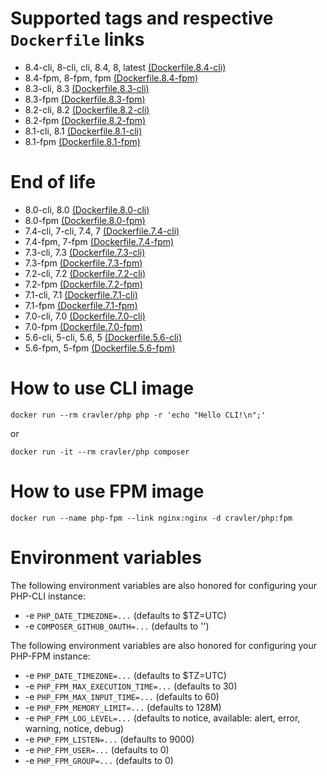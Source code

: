 # Supported tags and respective `Dockerfile` links

- 8.4-cli, 8-cli, cli, 8.4, 8, latest [(Dockerfile.8.4-cli)](https://github.com/cravler/docker-files/tree/master/php/Dockerfile.8.4-cli)
- 8.4-fpm, 8-fpm, fpm [(Dockerfile.8.4-fpm)](https://github.com/cravler/docker-files/tree/master/php/Dockerfile.8.4-fpm)
- 8.3-cli, 8.3 [(Dockerfile.8.3-cli)](https://github.com/cravler/docker-files/tree/master/php/Dockerfile.8.3-cli)
- 8.3-fpm [(Dockerfile.8.3-fpm)](https://github.com/cravler/docker-files/tree/master/php/Dockerfile.8.3-fpm)
- 8.2-cli, 8.2 [(Dockerfile.8.2-cli)](https://github.com/cravler/docker-files/tree/master/php/Dockerfile.8.2-cli)
- 8.2-fpm [(Dockerfile.8.2-fpm)](https://github.com/cravler/docker-files/tree/master/php/Dockerfile.8.2-fpm)
- 8.1-cli, 8.1 [(Dockerfile.8.1-cli)](https://github.com/cravler/docker-files/tree/master/php/Dockerfile.8.1-cli)
- 8.1-fpm [(Dockerfile.8.1-fpm)](https://github.com/cravler/docker-files/tree/master/php/Dockerfile.8.1-fpm)

# End of life

- 8.0-cli, 8.0 [(Dockerfile.8.0-cli)](https://github.com/cravler/docker-files/tree/master/php/archive/Dockerfile.8.0-cli)
- 8.0-fpm [(Dockerfile.8.0-fpm)](https://github.com/cravler/docker-files/tree/master/php/archive/Dockerfile.8.0-fpm)
- 7.4-cli, 7-cli, 7.4, 7 [(Dockerfile.7.4-cli)](https://github.com/cravler/docker-files/tree/master/php/archive/Dockerfile.7.4-cli)
- 7.4-fpm, 7-fpm [(Dockerfile.7.4-fpm)](https://github.com/cravler/docker-files/tree/master/php/archive/Dockerfile.7.4-fpm)
- 7.3-cli, 7.3 [(Dockerfile.7.3-cli)](https://github.com/cravler/docker-files/tree/master/php/archive/Dockerfile.7.3-cli)
- 7.3-fpm [(Dockerfile.7.3-fpm)](https://github.com/cravler/docker-files/tree/master/php/archive/Dockerfile.7.3-fpm)
- 7.2-cli, 7.2 [(Dockerfile.7.2-cli)](https://github.com/cravler/docker-files/tree/master/php/archive/Dockerfile.7.2-cli)
- 7.2-fpm [(Dockerfile.7.2-fpm)](https://github.com/cravler/docker-files/tree/master/php/archive/Dockerfile.7.2-fpm)
- 7.1-cli, 7.1 [(Dockerfile.7.1-cli)](https://github.com/cravler/docker-files/tree/master/php/archive/Dockerfile.7.1-cli)
- 7.1-fpm [(Dockerfile.7.1-fpm)](https://github.com/cravler/docker-files/tree/master/php/archive/Dockerfile.7.1-fpm)
- 7.0-cli, 7.0 [(Dockerfile.7.0-cli)](https://github.com/cravler/docker-files/tree/master/php/archive/Dockerfile.7.0-cli)
- 7.0-fpm [(Dockerfile.7.0-fpm)](https://github.com/cravler/docker-files/tree/master/php/archive/Dockerfile.7.0-fpm)
- 5.6-cli, 5-cli, 5.6, 5 [(Dockerfile.5.6-cli)](https://github.com/cravler/docker-files/tree/master/php/archive/Dockerfile.5.6-cli)
- 5.6-fpm, 5-fpm [(Dockerfile.5.6-fpm)](https://github.com/cravler/docker-files/tree/master/php/archive/Dockerfile.5.6-fpm)

# How to use CLI image

    docker run --rm cravler/php php -r 'echo "Hello CLI!\n";'

or

    docker run -it --rm cravler/php composer

# How to use FPM image

    docker run --name php-fpm --link nginx:nginx -d cravler/php:fpm

# Environment variables

The following environment variables are also honored for configuring your PHP-CLI instance:

- -e `PHP_DATE_TIMEZONE=...` (defaults to $TZ=UTC)
- -e `COMPOSER_GITHUB_OAUTH=...` (defaults to '')

The following environment variables are also honored for configuring your PHP-FPM instance:

- -e `PHP_DATE_TIMEZONE=...` (defaults to $TZ=UTC)
- -e `PHP_FPM_MAX_EXECUTION_TIME=...` (defaults to 30)
- -e `PHP_FPM_MAX_INPUT_TIME=...` (defaults to 60)
- -e `PHP_FPM_MEMORY_LIMIT=...` (defaults to 128M)
- -e `PHP_FPM_LOG_LEVEL=...` (defaults to notice, available: alert, error, warning, notice, debug)
- -e `PHP_FPM_LISTEN=...` (defaults to 9000)
- -e `PHP_FPM_USER=...` (defaults to 0)
- -e `PHP_FPM_GROUP=...` (defaults to 0)
